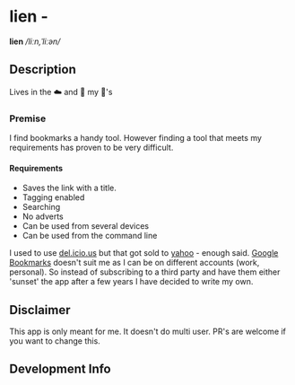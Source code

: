 # lien - 

**lien**  */liːn,ˈliːən/*

## Description

Lives in the ☁️ and 💾 my 📙's  

### Premise

I find bookmarks a handy tool. However finding a tool that meets my requirements
has proven to be very difficult. 

#### Requirements

- Saves the link with a title.
- Tagging enabled
- Searching
- No adverts
- Can be used from several devices
- Can be used from the command line

I used to use [del.icio.us](delicious.com) but that got sold to
[yahoo](Yahoo) - enough said. [Google Bookmarks](https://www.google.co.uk/bookmarks/)
doesn't suit me as I can be on different accounts (work, personal). So instead
of subscribing to a third party and have them either 'sunset' the app after a few years
I have decided to write my own.

## Disclaimer

This app is only meant for me. It doesn't do multi user. PR's are welcome if you 
want to change this.

## Development Info

